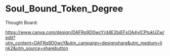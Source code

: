 # Soul_Bound_Token_Degree


Thought Board:

https://www.canva.com/design/DAFRq9D0wcY/d4E2biEFsOA4ylCPtukUZw/edit?utm_content=DAFRq9D0wcY&utm_campaign=designshare&utm_medium=link2&utm_source=sharebutton
